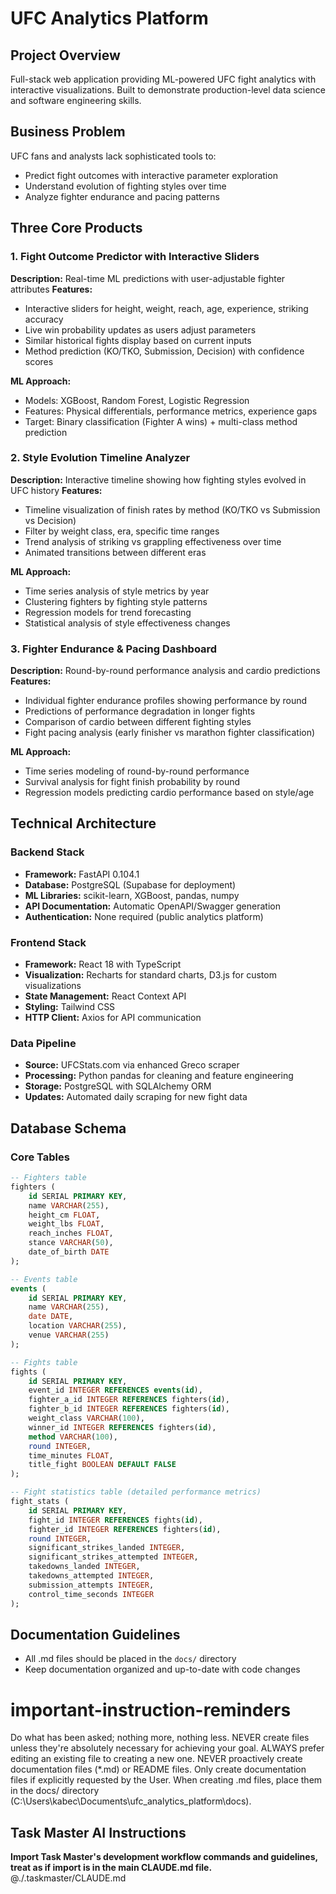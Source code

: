 # UFC Analytics Platform

## Project Overview
Full-stack web application providing ML-powered UFC fight analytics with interactive visualizations. Built to demonstrate production-level data science and software engineering skills.

## Business Problem
UFC fans and analysts lack sophisticated tools to:
- Predict fight outcomes with interactive parameter exploration
- Understand evolution of fighting styles over time
- Analyze fighter endurance and pacing patterns

## Three Core Products

### 1. Fight Outcome Predictor with Interactive Sliders
**Description:** Real-time ML predictions with user-adjustable fighter attributes
**Features:**
- Interactive sliders for height, weight, reach, age, experience, striking accuracy
- Live win probability updates as users adjust parameters  
- Similar historical fights display based on current inputs
- Method prediction (KO/TKO, Submission, Decision) with confidence scores

**ML Approach:**
- Models: XGBoost, Random Forest, Logistic Regression
- Features: Physical differentials, performance metrics, experience gaps
- Target: Binary classification (Fighter A wins) + multi-class method prediction

### 2. Style Evolution Timeline Analyzer  
**Description:** Interactive timeline showing how fighting styles evolved in UFC history
**Features:**
- Timeline visualization of finish rates by method (KO/TKO vs Submission vs Decision)
- Filter by weight class, era, specific time ranges
- Trend analysis of striking vs grappling effectiveness over time
- Animated transitions between different eras

**ML Approach:**
- Time series analysis of style metrics by year
- Clustering fighters by fighting style patterns
- Regression models for trend forecasting
- Statistical analysis of style effectiveness changes

### 3. Fighter Endurance & Pacing Dashboard
**Description:** Round-by-round performance analysis and cardio predictions  
**Features:**
- Individual fighter endurance profiles showing performance by round
- Predictions of performance degradation in longer fights
- Comparison of cardio between different fighting styles
- Fight pacing analysis (early finisher vs marathon fighter classification)

**ML Approach:**
- Time series modeling of round-by-round performance
- Survival analysis for fight finish probability by round
- Regression models predicting cardio performance based on style/age

## Technical Architecture

### Backend Stack
- **Framework:** FastAPI 0.104.1
- **Database:** PostgreSQL (Supabase for deployment)
- **ML Libraries:** scikit-learn, XGBoost, pandas, numpy
- **API Documentation:** Automatic OpenAPI/Swagger generation
- **Authentication:** None required (public analytics platform)

### Frontend Stack
- **Framework:** React 18 with TypeScript
- **Visualization:** Recharts for standard charts, D3.js for custom visualizations
- **State Management:** React Context API
- **Styling:** Tailwind CSS
- **HTTP Client:** Axios for API communication

### Data Pipeline
- **Source:** UFCStats.com via enhanced Greco scraper
- **Processing:** Python pandas for cleaning and feature engineering
- **Storage:** PostgreSQL with SQLAlchemy ORM
- **Updates:** Automated daily scraping for new fight data

## Database Schema

### Core Tables
```sql
-- Fighters table
fighters (
    id SERIAL PRIMARY KEY,
    name VARCHAR(255),
    height_cm FLOAT,
    weight_lbs FLOAT,
    reach_inches FLOAT,
    stance VARCHAR(50),
    date_of_birth DATE
);

-- Events table  
events (
    id SERIAL PRIMARY KEY,
    name VARCHAR(255),
    date DATE,
    location VARCHAR(255),
    venue VARCHAR(255)
);

-- Fights table
fights (
    id SERIAL PRIMARY KEY,
    event_id INTEGER REFERENCES events(id),
    fighter_a_id INTEGER REFERENCES fighters(id),
    fighter_b_id INTEGER REFERENCES fighters(id),
    weight_class VARCHAR(100),
    winner_id INTEGER REFERENCES fighters(id),
    method VARCHAR(100),
    round INTEGER,
    time_minutes FLOAT,
    title_fight BOOLEAN DEFAULT FALSE
);

-- Fight statistics table (detailed performance metrics)
fight_stats (
    id SERIAL PRIMARY KEY,
    fight_id INTEGER REFERENCES fights(id),
    fighter_id INTEGER REFERENCES fighters(id),
    round INTEGER,
    significant_strikes_landed INTEGER,
    significant_strikes_attempted INTEGER,
    takedowns_landed INTEGER,
    takedowns_attempted INTEGER,
    submission_attempts INTEGER,
    control_time_seconds INTEGER
);
```

## Documentation Guidelines
- All .md files should be placed in the `docs/` directory
- Keep documentation organized and up-to-date with code changes

# important-instruction-reminders
Do what has been asked; nothing more, nothing less.
NEVER create files unless they're absolutely necessary for achieving your goal.
ALWAYS prefer editing an existing file to creating a new one.
NEVER proactively create documentation files (*.md) or README files. Only create documentation files if explicitly requested by the User.
When creating .md files, place them in the docs/ directory (C:\Users\kabec\Documents\ufc_analytics_platform\docs).

## Task Master AI Instructions
**Import Task Master's development workflow commands and guidelines, treat as if import is in the main CLAUDE.md file.**
@./.taskmaster/CLAUDE.md
